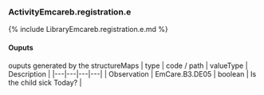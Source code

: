 ### ActivityEmcareb.registration.e

{% include LibraryEmcareb.registration.e.md %}
#### Ouputs

ouputs generated by the structureMaps
| type | code / path | valueType | Description |
|---|---|---|---|
| Observation | EmCare.B3.DE05 | boolean | Is the child sick Today? |
